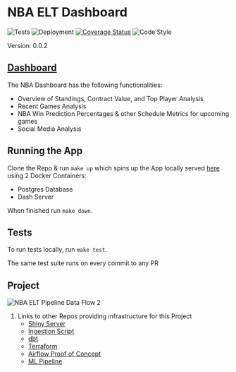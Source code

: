# NBA ELT Dashboard
![Tests](https://github.com/jyablonski/nba_elt_dashboard/actions/workflows/test.yml/badge.svg) ![Deployment](https://github.com/jyablonski/nba_elt_dashboard/actions/workflows/deploy.yml/badge.svg) [![Coverage Status](https://coveralls.io/repos/github/jyablonski/nba_elt_dashboard/badge.svg?branch=master)](https://coveralls.io/github/jyablonski/nba_elt_dashboard?branch=master) ![Code Style](https://img.shields.io/badge/code%20style-black-000000.svg)

Version: 0.0.2

## [Dashboard](https://nbadashboard.jyablonski.dev)

The NBA Dashboard has the following functionalities:
- Overview of Standings, Contract Value, and Top Player Analysis
- Recent Games Analysis
- NBA Win Prediction Percentages & other Schedule Metrics for upcoming games
- Social Media Analysis

## Running the App
Clone the Repo & run `make up` which spins up the App locally served [here](http://localhost:9090/) using 2 Docker Containers:
- Postgres Database
- Dash Server

When finished run `make down`.

## Tests
To run tests locally, run `make test`.

The same test suite runs on every commit to any PR

## Project
![NBA ELT Pipeline Data Flow 2](https://github.com/jyablonski/nba_elt_rest_api/assets/16946556/67fd15c7-7fed-43cc-a3b8-0e267ca968b3)

1. Links to other Repos providing infrastructure for this Project
    * [Shiny Server](https://github.com/jyablonski/NBA-Dashboard)
    * [Ingestion Script](https://github.com/jyablonski/python_docker)
    * [dbt](https://github.com/jyablonski/nba_elt_dbt)
    * [Terraform](https://github.com/jyablonski/aws_terraform)
    * [Airflow Proof of Concept](https://github.com/jyablonski/nba_elt_airflow)
    * [ML Pipeline](https://github.com/jyablonski/nba_elt_mlflow)